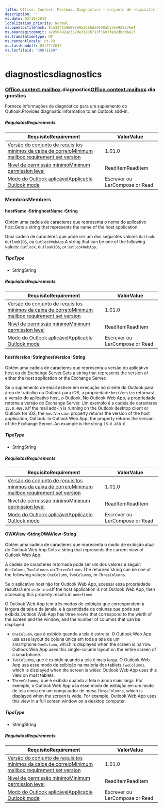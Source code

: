 ```yaml
---
title: Office. Context. Mailbox. Diagnostics – conjunto de requisitos 1,1
description: ''
ms.date: 03/19/2019
localization_priority: Normal
ms.openlocfilehash: 8ce3242a9e007e9aa686ddd098ab23ee922276e4
ms.sourcegitcommit: a2950492a2337de3180b713f5693fe82dbdd6a17
ms.translationtype: MT
ms.contentlocale: pt-BR
ms.lasthandoff: 03/27/2019
ms.locfileid: "30871189"
---
```

# <a name="diagnostics"></a><span data-ttu-id="2caaf-102">diagnostics</span><span class="sxs-lookup"><span data-stu-id="2caaf-102">diagnostics</span></span>

### <a name="officeofficemdcontextofficecontextmdmailboxofficecontextmailboxmddiagnostics"></a><span data-ttu-id="2caaf-103">[Office](Office.md)[.context](Office.context.md)[.mailbox](Office.context.mailbox.md).diagnostics</span><span class="sxs-lookup"><span data-stu-id="2caaf-103">[Office](Office.md)[.context](Office.context.md)[.mailbox](Office.context.mailbox.md).diagnostics</span></span>

<span data-ttu-id="2caaf-104">Fornece informações de diagnóstico para um suplemento do Outlook.</span><span class="sxs-lookup"><span data-stu-id="2caaf-104">Provides diagnostic information to an Outlook add-in.</span></span>

##### <a name="requirements"></a><span data-ttu-id="2caaf-105">Requisitos</span><span class="sxs-lookup"><span data-stu-id="2caaf-105">Requirements</span></span>

|<span data-ttu-id="2caaf-106">Requisito</span><span class="sxs-lookup"><span data-stu-id="2caaf-106">Requirement</span></span>| <span data-ttu-id="2caaf-107">Valor</span><span class="sxs-lookup"><span data-stu-id="2caaf-107">Value</span></span>|
|---|---|
|[<span data-ttu-id="2caaf-108">Versão do conjunto de requisitos mínimos da caixa de correio</span><span class="sxs-lookup"><span data-stu-id="2caaf-108">Minimum mailbox requirement set version</span></span>](/office/dev/add-ins/reference/requirement-sets/outlook-api-requirement-sets)| <span data-ttu-id="2caaf-109">1.0</span><span class="sxs-lookup"><span data-stu-id="2caaf-109">1.0</span></span>|
|[<span data-ttu-id="2caaf-110">Nível de permissão mínimo</span><span class="sxs-lookup"><span data-stu-id="2caaf-110">Minimum permission level</span></span>](/outlook/add-ins/understanding-outlook-add-in-permissions)| <span data-ttu-id="2caaf-111">ReadItem</span><span class="sxs-lookup"><span data-stu-id="2caaf-111">ReadItem</span></span>|
|[<span data-ttu-id="2caaf-112">Modo do Outlook aplicável</span><span class="sxs-lookup"><span data-stu-id="2caaf-112">Applicable Outlook mode</span></span>](/outlook/add-ins/#extension-points)| <span data-ttu-id="2caaf-113">Escrever ou Ler</span><span class="sxs-lookup"><span data-stu-id="2caaf-113">Compose or Read</span></span>|

### <a name="members"></a><span data-ttu-id="2caaf-114">Membros</span><span class="sxs-lookup"><span data-stu-id="2caaf-114">Members</span></span>

####  <a name="hostname-string"></a><span data-ttu-id="2caaf-115">hostName :String</span><span class="sxs-lookup"><span data-stu-id="2caaf-115">hostName :String</span></span>

<span data-ttu-id="2caaf-116">Obtém uma cadeia de caracteres que representa o nome do aplicativo host.</span><span class="sxs-lookup"><span data-stu-id="2caaf-116">Gets a string that represents the name of the host application.</span></span>

<span data-ttu-id="2caaf-117">Uma cadeia de caracteres que pode ser um dos seguintes valores `Outlook`: `OutlookIOS`, ou `OutlookWebApp`.</span><span class="sxs-lookup"><span data-stu-id="2caaf-117">A string that can be one of the following values: `Outlook`, `OutlookIOS`, or `OutlookWebApp`.</span></span>

##### <a name="type"></a><span data-ttu-id="2caaf-118">Tipo</span><span class="sxs-lookup"><span data-stu-id="2caaf-118">Type</span></span>

*   <span data-ttu-id="2caaf-119">String</span><span class="sxs-lookup"><span data-stu-id="2caaf-119">String</span></span>

##### <a name="requirements"></a><span data-ttu-id="2caaf-120">Requisitos</span><span class="sxs-lookup"><span data-stu-id="2caaf-120">Requirements</span></span>

|<span data-ttu-id="2caaf-121">Requisito</span><span class="sxs-lookup"><span data-stu-id="2caaf-121">Requirement</span></span>| <span data-ttu-id="2caaf-122">Valor</span><span class="sxs-lookup"><span data-stu-id="2caaf-122">Value</span></span>|
|---|---|
|[<span data-ttu-id="2caaf-123">Versão do conjunto de requisitos mínimos da caixa de correio</span><span class="sxs-lookup"><span data-stu-id="2caaf-123">Minimum mailbox requirement set version</span></span>](/office/dev/add-ins/reference/requirement-sets/outlook-api-requirement-sets)| <span data-ttu-id="2caaf-124">1.0</span><span class="sxs-lookup"><span data-stu-id="2caaf-124">1.0</span></span>|
|[<span data-ttu-id="2caaf-125">Nível de permissão mínimo</span><span class="sxs-lookup"><span data-stu-id="2caaf-125">Minimum permission level</span></span>](/outlook/add-ins/understanding-outlook-add-in-permissions)| <span data-ttu-id="2caaf-126">ReadItem</span><span class="sxs-lookup"><span data-stu-id="2caaf-126">ReadItem</span></span>|
|[<span data-ttu-id="2caaf-127">Modo do Outlook aplicável</span><span class="sxs-lookup"><span data-stu-id="2caaf-127">Applicable Outlook mode</span></span>](/outlook/add-ins/#extension-points)| <span data-ttu-id="2caaf-128">Escrever ou Ler</span><span class="sxs-lookup"><span data-stu-id="2caaf-128">Compose or Read</span></span>|

####  <a name="hostversion-string"></a><span data-ttu-id="2caaf-129">hostVersion :String</span><span class="sxs-lookup"><span data-stu-id="2caaf-129">hostVersion :String</span></span>

<span data-ttu-id="2caaf-130">Obtém uma cadeia de caracteres que representa a versão do aplicativo host ou do Exchange Server.</span><span class="sxs-lookup"><span data-stu-id="2caaf-130">Gets a string that represents the version of either the host application or the Exchange Server.</span></span>

<span data-ttu-id="2caaf-p101">Se o suplemento de email estiver em execução no cliente do Outlook para área de trabalho ou Outlook para iOS, a propriedade `hostVersion` retornará a versão do aplicativo host, o Outlook. No Outlook Web App, a propriedade retorna a versão do Exchange Server. Um exemplo é a cadeia de caracteres `15.0.468.0`.</span><span class="sxs-lookup"><span data-stu-id="2caaf-p101">If the mail add-in is running on the Outlook desktop client or Outlook for iOS, the `hostVersion` property returns the version of the host application, Outlook. In Outlook Web App, the property returns the version of the Exchange Server. An example is the string `15.0.468.0`.</span></span>

##### <a name="type"></a><span data-ttu-id="2caaf-134">Tipo</span><span class="sxs-lookup"><span data-stu-id="2caaf-134">Type</span></span>

*   <span data-ttu-id="2caaf-135">String</span><span class="sxs-lookup"><span data-stu-id="2caaf-135">String</span></span>

##### <a name="requirements"></a><span data-ttu-id="2caaf-136">Requisitos</span><span class="sxs-lookup"><span data-stu-id="2caaf-136">Requirements</span></span>

|<span data-ttu-id="2caaf-137">Requisito</span><span class="sxs-lookup"><span data-stu-id="2caaf-137">Requirement</span></span>| <span data-ttu-id="2caaf-138">Valor</span><span class="sxs-lookup"><span data-stu-id="2caaf-138">Value</span></span>|
|---|---|
|[<span data-ttu-id="2caaf-139">Versão do conjunto de requisitos mínimos da caixa de correio</span><span class="sxs-lookup"><span data-stu-id="2caaf-139">Minimum mailbox requirement set version</span></span>](/office/dev/add-ins/reference/requirement-sets/outlook-api-requirement-sets)| <span data-ttu-id="2caaf-140">1.0</span><span class="sxs-lookup"><span data-stu-id="2caaf-140">1.0</span></span>|
|[<span data-ttu-id="2caaf-141">Nível de permissão mínimo</span><span class="sxs-lookup"><span data-stu-id="2caaf-141">Minimum permission level</span></span>](/outlook/add-ins/understanding-outlook-add-in-permissions)| <span data-ttu-id="2caaf-142">ReadItem</span><span class="sxs-lookup"><span data-stu-id="2caaf-142">ReadItem</span></span>|
|[<span data-ttu-id="2caaf-143">Modo do Outlook aplicável</span><span class="sxs-lookup"><span data-stu-id="2caaf-143">Applicable Outlook mode</span></span>](/outlook/add-ins/#extension-points)| <span data-ttu-id="2caaf-144">Escrever ou Ler</span><span class="sxs-lookup"><span data-stu-id="2caaf-144">Compose or Read</span></span>|

####  <a name="owaview-string"></a><span data-ttu-id="2caaf-145">OWAView :String</span><span class="sxs-lookup"><span data-stu-id="2caaf-145">OWAView :String</span></span>

<span data-ttu-id="2caaf-146">Obtém uma cadeia de caracteres que representa o modo de exibição atual do Outlook Web App.</span><span class="sxs-lookup"><span data-stu-id="2caaf-146">Gets a string that represents the current view of Outlook Web App.</span></span>

<span data-ttu-id="2caaf-147">A cadeia de caracteres retornada pode ser um dos valores a seguir: `OneColumn`, `TwoColumns` ou `ThreeColumns`.</span><span class="sxs-lookup"><span data-stu-id="2caaf-147">The returned string can be one of the following values: `OneColumn`, `TwoColumns`, or `ThreeColumns`.</span></span>

<span data-ttu-id="2caaf-148">Se o aplicativo host não for Outlook Web App, acessar essa propriedade resultará em `undefined`.</span><span class="sxs-lookup"><span data-stu-id="2caaf-148">If the host application is not Outlook Web App, then accessing this property results in `undefined`.</span></span>

<span data-ttu-id="2caaf-149">O Outlook Web App tem três modos de exibição que correspondem à largura da tela e da janela, e à quantidade de colunas que pode ser exibida:</span><span class="sxs-lookup"><span data-stu-id="2caaf-149">Outlook Web App has three views that correspond to the width of the screen and the window, and the number of columns that can be displayed:</span></span>

*   <span data-ttu-id="2caaf-p102">`OneColumn`, que é exibido quando a tela é estreita. O Outlook Web App usa esse layout de coluna única em toda a tela de um smartphone.</span><span class="sxs-lookup"><span data-stu-id="2caaf-p102">`OneColumn`, which is displayed when the screen is narrow. Outlook Web App uses this single-column layout on the entire screen of a smartphone.</span></span>
*   <span data-ttu-id="2caaf-p103">`TwoColumns`, que é exibido quando a tela é mais larga. O Outlook Web App usa esse modo de exibição na maioria dos tablets.</span><span class="sxs-lookup"><span data-stu-id="2caaf-p103">`TwoColumns`, which is displayed when the screen is wider. Outlook Web App uses this view on most tablets.</span></span>
*   <span data-ttu-id="2caaf-p104">`ThreeColumns`, que é exibido quando a tela é ainda mais larga. Por exemplo, o Outlook Web App usa esse modo de exibição em um modo de tela cheia em um computador de mesa.</span><span class="sxs-lookup"><span data-stu-id="2caaf-p104">`ThreeColumns`, which is displayed when the screen is wide. For example, Outlook Web App uses this view in a full screen window on a desktop computer.</span></span>

##### <a name="type"></a><span data-ttu-id="2caaf-156">Tipo</span><span class="sxs-lookup"><span data-stu-id="2caaf-156">Type</span></span>

*   <span data-ttu-id="2caaf-157">String</span><span class="sxs-lookup"><span data-stu-id="2caaf-157">String</span></span>

##### <a name="requirements"></a><span data-ttu-id="2caaf-158">Requisitos</span><span class="sxs-lookup"><span data-stu-id="2caaf-158">Requirements</span></span>

|<span data-ttu-id="2caaf-159">Requisito</span><span class="sxs-lookup"><span data-stu-id="2caaf-159">Requirement</span></span>| <span data-ttu-id="2caaf-160">Valor</span><span class="sxs-lookup"><span data-stu-id="2caaf-160">Value</span></span>|
|---|---|
|[<span data-ttu-id="2caaf-161">Versão do conjunto de requisitos mínimos da caixa de correio</span><span class="sxs-lookup"><span data-stu-id="2caaf-161">Minimum mailbox requirement set version</span></span>](/office/dev/add-ins/reference/requirement-sets/outlook-api-requirement-sets)| <span data-ttu-id="2caaf-162">1.0</span><span class="sxs-lookup"><span data-stu-id="2caaf-162">1.0</span></span>|
|[<span data-ttu-id="2caaf-163">Nível de permissão mínimo</span><span class="sxs-lookup"><span data-stu-id="2caaf-163">Minimum permission level</span></span>](/outlook/add-ins/understanding-outlook-add-in-permissions)| <span data-ttu-id="2caaf-164">ReadItem</span><span class="sxs-lookup"><span data-stu-id="2caaf-164">ReadItem</span></span>|
|[<span data-ttu-id="2caaf-165">Modo do Outlook aplicável</span><span class="sxs-lookup"><span data-stu-id="2caaf-165">Applicable Outlook mode</span></span>](/outlook/add-ins/#extension-points)| <span data-ttu-id="2caaf-166">Escrever ou Ler</span><span class="sxs-lookup"><span data-stu-id="2caaf-166">Compose or Read</span></span>|
